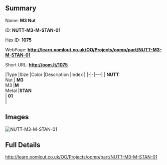 

## Summary
 
Name: __M3 Nut__

ID: __NUTT-M3-M-STAN-01__

Hex ID: __1075__

WebPage: __http://learn.oomlout.co.uk/OO/Projects/oomp/part/NUTT-M3-M-STAN-01__

Short URL: __http://oom.lt/1075__


|Type   |Size   |Color   |Description   |Index   |
|-|-|---|
| __NUTT__ <br>Nut  | __M3__<br>M3   |__M__<br>Metal    |__STAN__<br>    | __01__<br>  |


## Images
![NUTT-M3-M-STAN-01](http://oomlout.com/oomp-gen/parts/NUTT-M3-M-STAN-01/NUTT-M3-M-STAN-01_420.jpg)

## Full Details

 http://learn.oomlout.co.uk/OO/Projects/oomp/part/NUTT-M3-M-STAN-01

